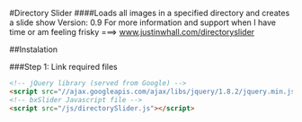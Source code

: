 #Directory Slider
####Loads all images in a specified directory and creates a slide show
Version: 0.9
For more information and support when I have time or am feeling frisky ===> www.justinwhall.com/directoryslider


##Instalation

###Step 1: Link required files
```html
<!-- jQuery library (served from Google) -->
<script src="//ajax.googleapis.com/ajax/libs/jquery/1.8.2/jquery.min.js"></script>
<!-- bxSlider Javascript file -->
<script src="/js/directorySlider.js"></script>
```